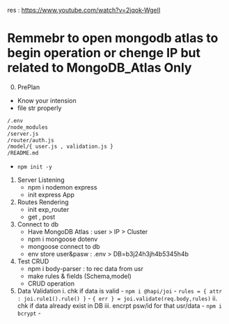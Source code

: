 res : https://www.youtube.com/watch?v=2jqok-WgelI

# Remmebr to open mongodb atlas to begin operation or chenge IP but related to MongoDB_Atlas Only

0. PrePlan
- Know your intension
- file str properly
```sh
/.env
/node_modules
/server.js
/router/auth.js
/model/{ user.js , validation.js }
/README.md
```
- `npm init -y`
1. Server Listening
    - npm i nodemon express
    - init express App
2. Routes Rendering
    - init exp_router
    - get , post
3. Connect to db
    - Have MongoDB Atlas : user > IP > Cluster
    - npm i mongoose dotenv
    - mongoose connect to db
    - env store user&pasw : .env > DB=b3j24h3jh4b5345h4b
4. Test CRUD
    - npm i body-parser : to rec data from usr
    - make rules & fields (Schema,model)
    - CRUD operation
5. Data Validation
    i. chk if data is valid
        - `npm i @hapi/joi`
        - `rules = { attr : joi.rule1().rule() }`
        - `{ err } = joi.validate(req.body,rules)`
    ii. chk if data already exist in DB
    iii. encrpt psw/id for that usr/data
        - `npm i bcrypt`
        - 

